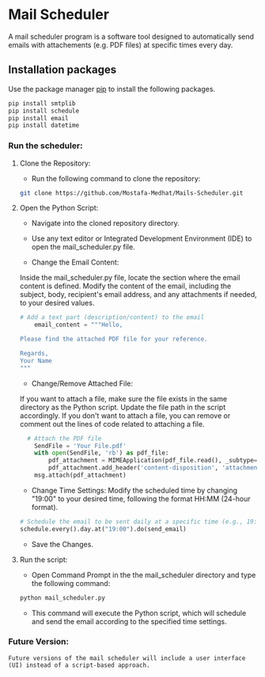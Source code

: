 
# Mail Scheduler

A mail scheduler program is a software tool designed to automatically send emails with attachements (e.g. PDF files) at specific times every day.

## Installation packages

Use the package manager [pip](https://pip.pypa.io/en/stable/) to install the following packages.

```bash
pip install smtplib
pip install schedule
pip install email
pip install datetime
```

### Run the scheduler:
1. Clone the Repository:

	- Run the following command to clone the repository:
	```bash
	git clone https://github.com/Mostafa-Medhat/Mails-Scheduler.git
	```

2. Open the Python Script:

	- Navigate into the cloned repository directory.
	- Use any text editor or Integrated Development Environment (IDE) to open the mail_scheduler.py file.

	- Change the Email Content:

	Inside the mail_scheduler.py file, locate the section where the email content is defined.
	Modify the content of the email, including the subject, body, recipient's email address, and any attachments if needed, to your desired values.
	```python
	# Add a text part (description/content) to the email
	    email_content = """Hello,

	Please find the attached PDF file for your reference.

	Regards,
	Your Name
	"""
	```

	- Change/Remove Attached File:

	If you want to attach a file, make sure the file exists in the same directory as the Python script.
	Update the file path in the script accordingly.
	If you don't want to attach a file, you can remove or comment out the lines of code related to attaching a file.
	```python
	  # Attach the PDF file
	    SendFile = 'Your File.pdf'
	    with open(SendFile, 'rb') as pdf_file:
	        pdf_attachment = MIMEApplication(pdf_file.read(), _subtype="pdf")
	        pdf_attachment.add_header('content-disposition', 'attachment', filename=SendFile)
	    msg.attach(pdf_attachment)
	```

	- Change Time Settings:
	Modify the scheduled time by changing "19:00" to your desired time, following the format HH:MM (24-hour format).
	```python
	# Schedule the email to be sent daily at a specific time (e.g., 19:00 "7:00 PM")
	schedule.every().day.at("19:00").do(send_email)
	```
	- Save the Changes.


3. Run the script:  
	- Open Command Prompt in the the mail_scheduler directory and type the following command:

	```bash
	python mail_scheduler.py
	```
	- This command will execute the Python script, which will schedule and send the email according to the specified time settings.


### Future Version:
    Future versions of the mail scheduler will include a user interface (UI) instead of a script-based approach.
